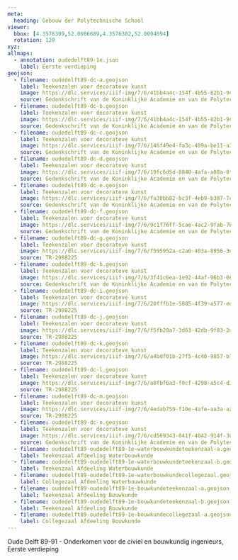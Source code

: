 ```yaml
---
meta: 
  heading: Gebouw der Polytechnische School
viewer:
  bbox: [4.3576309,52.0086689,4.3576302,52.0094094]
  rotation: 120
xyz:
allmaps: 
  - annotation: oudedelft89-1e.json
    label: Eerste verdieping
geojson:
  - filename: oudedelft89-dc-a.geojson
    label: Teekenzalen voor decorateve kunst
    image: https://dlc.services/iiif-img/7/6/41bb4a4c-154f-4b55-82b1-9cfe8a9e8648/340,2058,933,1391/max/90/default.jpg
    source: Gedenkschrift van de Koninklijke Academie en van de Polytechnische School
  - filename: oudedelft89-dc-b.geojson
    label: Teekenzalen voor decorateve kunst
    image: https://dlc.services/iiif-img/7/6/41bb4a4c-154f-4b55-82b1-9cfe8a9e8648/347,385,889,1271/max/90/default.jpg
    source: Gedenkschrift van de Koninklijke Academie en van de Polytechnische School
  - filename: oudedelft89-dc-c.geojson
    label: Teekenzalen voor decorateve kunst
    image: https://dlc.services/iiif-img/7/6/146f49e4-fa3c-409a-be11-a368b2da695d/819,445,2083,1798/max/0/default.jpg
    source: Gedenkschrift van de Koninklijke Academie en van de Polytechnische School
  - filename: oudedelft89-dc-d.geojson
    label: Teekenzalen voor decorateve kunst
    image: https://dlc.services/iiif-img/7/6/19fc6d5d-8840-4afa-a08a-0ffa8dbed7e8/658,413,2403,1807/max/0/default.jpg
    source: Gedenkschrift van de Koninklijke Academie en van de Polytechnische School
  - filename: oudedelft89-dc-e.geojson
    label: Teekenzalen voor decorateve kunst
    image: https://dlc.services/iiif-img/7/6/fa30bb82-bc3f-4eb9-b387-7cb28436b8e8/629,361,2460,1894/max/0/default.jpg
    source: Gedenkschrift van de Koninklijke Academie en van de Polytechnische School
  - filename: oudedelft89-dc-f.geojson
    label: Teekenzalen voor decorateve kunst
    image: https://dlc.services/iiif-img/7/6/9c1f76ff-5cae-4ac2-9fab-7b35f4075e47/753,928,1211,1600/max/0/default.jpg
    source: Gedenkschrift van de Koninklijke Academie en van de Polytechnische School
  - filename: oudedelft89-dc-g.geojson
    label: Teekenzalen voor decorateve kunst
    image: https://dlc.services/iiif-img/7/6/f595952a-c2a6-403a-8956-3edcf2782dd1/940,904,843,1623/max/0/default.jpg
    source: TR-2988225
  - filename: oudedelft89-dc-h.geojson
    label: Teekenzalen voor decorateve kunst
    image: https://dlc.services/iiif-img/7/6/3f41c6ea-1e92-44af-96b3-66d1f711b05a/732,384,2314,1927/max/0/default.jpg
    source: Gedenkschrift van de Koninklijke Academie en van de Polytechnische School
  - filename: oudedelft89-dc-i.geojson
    label: Teekenzalen voor decorateve kunst
    image: https://dlc.services/iiif-img/7/6/20fffb1e-5885-4f39-a577-eeaff0150bfe/1159,719,1365,1051/max/0/default.jpg
    source: TR-2988225
  - filename: oudedelft89-dc-j.geojson
    label: Teekenzalen voor decorateve kunst
    image: https://dlc.services/iiif-img/7/6/f5fb20a7-3d63-42db-9f83-2df31d77fd6a/472,619,1820,2264/max/0/default.jpg
    source: TR-2988225
  - filename: oudedelft89-dc-k.geojson
    label: Teekenzalen voor decorateve kunst
    image: https://dlc.services/iiif-img/7/6/a4bdf01b-27f5-4c40-9857-b737c46c0fc2/458,527,1834,2414/max/0/default.jpg
    source: TR-2988225
  - filename: oudedelft89-dc-l.geojson
    label: Teekenzalen voor decorateve kunst
    image: https://dlc.services/iiif-img/7/6/a8fbf6a3-f0cf-4298-a5c4-d327cd5a6d2c/868,955,1004,1536/max/0/default.jpg
    source: TR-2988225
  - filename: oudedelft89-dc-m.geojson
    label: Teekenzalen voor decorateve kunst
    image: https://dlc.services/iiif-img/7/6/4edab759-f10e-4afe-aa3a-a215bc28422b/471,569,1786,2438/max/0/default.jpg
    source: TR-2988225
  - filename: oudedelft89-dc-n.geojson
    label: Teekenzalen voor decorateve kunst
    image: https://dlc.services/iiif-img/7/6/cd569343-041f-4042-914f-30273cc9db98/793,405,1964,1415/max/0/default.jpg
    source: Gedenkschrift van de Koninklijke Academie en van de Polytechnische School
  - filename: oudedelft89-oudedelft89-1e-waterbouwkundeteekenzaal-a.geojson
    label: Teekenzaal Afdeeling Waterbouwkunde
  - filename: oudedelft89-oudedelft89-1e-waterbouwkundeteekenzaal-b.geojson
    label: Teekenzaal Afdeeling Waterbouwkunde
  - filename: oudedelft89-oudedelft89-1e-waterbouwkundecollegezaal.geojson
    label: Collegezaal Afdeeling Waterbouwkunde
  - filename: oudedelft89-oudedelft89-1e-bouwkundeteekenzaal-a.geojson
    label: Teekenzaal Afdeeling Bouwkunde
  - filename: oudedelft89-oudedelft89-1e-bouwkundeteekenzaal-b.geojson
    label: Teekenzaal Afdeeling Bouwkunde
  - filename: oudedelft89-oudedelft89-1e-bouwkundecollegezaal-a.geojson
    label: Collegezaal Afdeeling Bouwkunde
---
```

Oude Delft 89-91 - Onderkomen voor de civiel en bouwkundig ingenieurs, Eerste verdieping